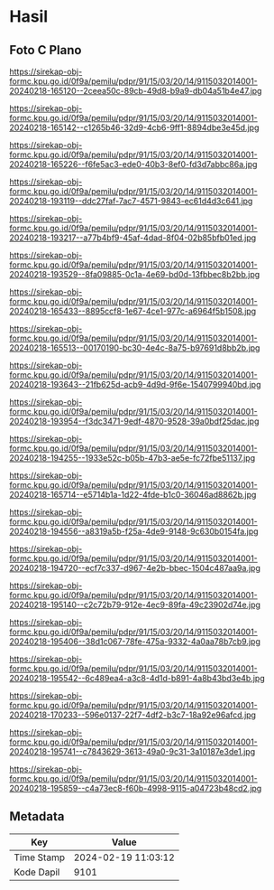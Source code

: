 # Hasil

## Foto C Plano

https://sirekap-obj-formc.kpu.go.id/0f9a/pemilu/pdpr/91/15/03/20/14/9115032014001-20240218-165120--2ceea50c-89cb-49d8-b9a9-db04a51b4e47.jpg

https://sirekap-obj-formc.kpu.go.id/0f9a/pemilu/pdpr/91/15/03/20/14/9115032014001-20240218-165142--c1265b46-32d9-4cb6-9ff1-8894dbe3e45d.jpg

https://sirekap-obj-formc.kpu.go.id/0f9a/pemilu/pdpr/91/15/03/20/14/9115032014001-20240218-165226--f6fe5ac3-ede0-40b3-8ef0-fd3d7abbc86a.jpg

https://sirekap-obj-formc.kpu.go.id/0f9a/pemilu/pdpr/91/15/03/20/14/9115032014001-20240218-193119--ddc27faf-7ac7-4571-9843-ec61d4d3c641.jpg

https://sirekap-obj-formc.kpu.go.id/0f9a/pemilu/pdpr/91/15/03/20/14/9115032014001-20240218-193217--a77b4bf9-45af-4dad-8f04-02b85bfb01ed.jpg

https://sirekap-obj-formc.kpu.go.id/0f9a/pemilu/pdpr/91/15/03/20/14/9115032014001-20240218-193529--8fa09885-0c1a-4e69-bd0d-13fbbec8b2bb.jpg

https://sirekap-obj-formc.kpu.go.id/0f9a/pemilu/pdpr/91/15/03/20/14/9115032014001-20240218-165433--8895ccf8-1e67-4ce1-977c-a6964f5b1508.jpg

https://sirekap-obj-formc.kpu.go.id/0f9a/pemilu/pdpr/91/15/03/20/14/9115032014001-20240218-165513--00170190-bc30-4e4c-8a75-b97691d8bb2b.jpg

https://sirekap-obj-formc.kpu.go.id/0f9a/pemilu/pdpr/91/15/03/20/14/9115032014001-20240218-193643--21fb625d-acb9-4d9d-9f6e-1540799940bd.jpg

https://sirekap-obj-formc.kpu.go.id/0f9a/pemilu/pdpr/91/15/03/20/14/9115032014001-20240218-193954--f3dc3471-9edf-4870-9528-39a0bdf25dac.jpg

https://sirekap-obj-formc.kpu.go.id/0f9a/pemilu/pdpr/91/15/03/20/14/9115032014001-20240218-194255--1933e52c-b05b-47b3-ae5e-fc72fbe51137.jpg

https://sirekap-obj-formc.kpu.go.id/0f9a/pemilu/pdpr/91/15/03/20/14/9115032014001-20240218-165714--e5714b1a-1d22-4fde-b1c0-36046ad8862b.jpg

https://sirekap-obj-formc.kpu.go.id/0f9a/pemilu/pdpr/91/15/03/20/14/9115032014001-20240218-194556--a8319a5b-f25a-4de9-9148-9c630b0154fa.jpg

https://sirekap-obj-formc.kpu.go.id/0f9a/pemilu/pdpr/91/15/03/20/14/9115032014001-20240218-194720--ecf7c337-d967-4e2b-bbec-1504c487aa9a.jpg

https://sirekap-obj-formc.kpu.go.id/0f9a/pemilu/pdpr/91/15/03/20/14/9115032014001-20240218-195140--c2c72b79-912e-4ec9-89fa-49c23902d74e.jpg

https://sirekap-obj-formc.kpu.go.id/0f9a/pemilu/pdpr/91/15/03/20/14/9115032014001-20240218-195406--38d1c067-78fe-475a-9332-4a0aa78b7cb9.jpg

https://sirekap-obj-formc.kpu.go.id/0f9a/pemilu/pdpr/91/15/03/20/14/9115032014001-20240218-195542--6c489ea4-a3c8-4d1d-b891-4a8b43bd3e4b.jpg

https://sirekap-obj-formc.kpu.go.id/0f9a/pemilu/pdpr/91/15/03/20/14/9115032014001-20240218-170233--596e0137-22f7-4df2-b3c7-18a92e96afcd.jpg

https://sirekap-obj-formc.kpu.go.id/0f9a/pemilu/pdpr/91/15/03/20/14/9115032014001-20240218-195741--c7843629-3613-49a0-9c31-3a10187e3de1.jpg

https://sirekap-obj-formc.kpu.go.id/0f9a/pemilu/pdpr/91/15/03/20/14/9115032014001-20240218-195859--c4a73ec8-f60b-4998-9115-a04723b48cd2.jpg


## Metadata

| Key        | Value               |
| ---------- | ------------------- |
| Time Stamp | 2024-02-19 11:03:12 |
| Kode Dapil | 9101                |



